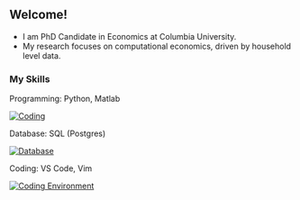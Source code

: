 ## Welcome!
- I am PhD Candidate in Economics at Columbia University.
- My research focuses on computational economics, driven by household level data.

### My Skills
Programming: Python, Matlab

[![Coding](https://skillicons.dev/icons?i=py,matlab&theme=light)](https://skillicons.dev)


Database: SQL (Postgres)

[![Database](https://skillicons.dev/icons?i=postgres&theme=light)](https://skillicons.dev)


Coding: VS Code, Vim

[![Coding Environment](https://skillicons.dev/icons?i=vscode,vim&theme=light)](https://skillicons.dev)



<!--
**mjv2146/mjv2146** is a ✨ _special_ ✨ repository because its `README.md` (this file) appears on your GitHub profile.

Here are some ideas to get you started:

- 🔭 I’m currently working on ...
- 🌱 I’m currently learning ...
- 👯 I’m looking to collaborate on ...
- 🤔 I’m looking for help with ...
- 💬 Ask me about ...
- 📫 How to reach me: ...
- 😄 Pronouns: ...
- ⚡ Fun fact: ...
-->
